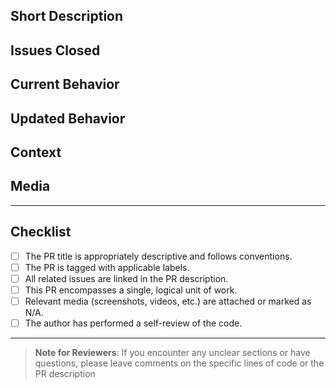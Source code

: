 ## Short Description
<!-- Provide a concise summary of the changes made in this PR. -->

## Issues Closed
<!-- List any issues this PR closes using keywords like "Closes #<issue-number>". -->
<!-- Example: Closes #123 -->

## Current Behavior
<!-- Describe the current behavior or state of the application before this PR. -->
<!-- Example: "Users can access certain features without authentication, which is a security risk." -->

## Updated Behavior
<!-- Describe the updated behavior or state of the application after this PR. -->
<!-- Example: "Users must log in with valid credentials to access protected features." -->

## Context
<!-- Provide any additional context necessary for reviewers to understand the changes. -->
<!-- Example: "This implementation uses JWT for token-based authentication and integrates with the existing database schema." -->

## Media
<!-- Attach screenshots, videos, or other media demonstrating the changes. -->
<!-- Example: Include before-and-after screenshots of UI updates or a video walkthrough of a new feature. -->
<!-- If no media is applicable, note "N/A". -->

---

## Checklist

- [ ] The PR title is appropriately descriptive and follows conventions.
- [ ] The PR is tagged with applicable labels.
- [ ] All related issues are linked in the PR description.
- [ ] This PR encompasses a single, logical unit of work.
- [ ] Relevant media (screenshots, videos, etc.) are attached or marked as N/A.
- [ ] The author has performed a self-review of the code.

---

> **Note for Reviewers**: If you encounter any unclear sections or have questions, please leave comments on the specific lines of code or the PR description
